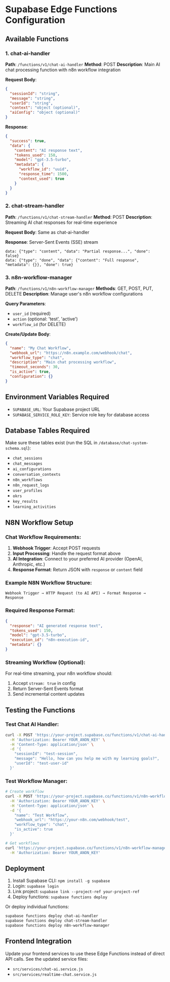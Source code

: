 # Supabase Edge Functions Configuration

## Available Functions

### 1. chat-ai-handler
**Path**: `/functions/v1/chat-ai-handler`
**Method**: POST
**Description**: Main AI chat processing function with n8n workflow integration

**Request Body**:
```json
{
  "sessionId": "string",
  "message": "string",
  "userId": "string",
  "context": "object (optional)",
  "aiConfig": "object (optional)"
}
```

**Response**:
```json
{
  "success": true,
  "data": {
    "content": "AI response text",
    "tokens_used": 150,
    "model": "gpt-3.5-turbo",
    "metadata": {
      "workflow_id": "uuid",
      "response_time": 1500,
      "context_used": true
    }
  }
}
```

### 2. chat-stream-handler
**Path**: `/functions/v1/chat-stream-handler`
**Method**: POST
**Description**: Streaming AI chat responses for real-time experience

**Request Body**: Same as chat-ai-handler

**Response**: Server-Sent Events (SSE) stream
```
data: {"type": "content", "data": "Partial response...", "done": false}
data: {"type": "done", "data": {"content": "Full response", "metadata": {}}, "done": true}
```

### 3. n8n-workflow-manager
**Path**: `/functions/v1/n8n-workflow-manager`
**Methods**: GET, POST, PUT, DELETE
**Description**: Manage user's n8n workflow configurations

**Query Parameters**:
- `user_id` (required)
- `action` (optional: 'test', 'active')
- `workflow_id` (for DELETE)

**Create/Update Body**:
```json
{
  "name": "My Chat Workflow",
  "webhook_url": "https://n8n.example.com/webhook/chat",
  "workflow_type": "chat",
  "description": "Main chat processing workflow",
  "timeout_seconds": 30,
  "is_active": true,
  "configuration": {}
}
```

## Environment Variables Required

- `SUPABASE_URL`: Your Supabase project URL
- `SUPABASE_SERVICE_ROLE_KEY`: Service role key for database access

## Database Tables Required

Make sure these tables exist (run the SQL in `/database/chat-system-schema.sql`):
- `chat_sessions`
- `chat_messages`
- `ai_configurations`
- `conversation_contexts`
- `n8n_workflows`
- `n8n_request_logs`
- `user_profiles`
- `okrs`
- `key_results`
- `learning_activities`

## N8N Workflow Setup

### Chat Workflow Requirements:
1. **Webhook Trigger**: Accept POST requests
2. **Input Processing**: Handle the request format above
3. **AI Integration**: Connect to your preferred AI provider (OpenAI, Anthropic, etc.)
4. **Response Format**: Return JSON with `response` or `content` field

### Example N8N Workflow Structure:
```
Webhook Trigger → HTTP Request (to AI API) → Format Response → Response
```

### Required Response Format:
```json
{
  "response": "AI generated response text",
  "tokens_used": 150,
  "model": "gpt-3.5-turbo",
  "execution_id": "n8n-execution-id",
  "metadata": {}
}
```

### Streaming Workflow (Optional):
For real-time streaming, your n8n workflow should:
1. Accept `stream: true` in config
2. Return Server-Sent Events format
3. Send incremental content updates

## Testing the Functions

### Test Chat AI Handler:
```bash
curl -X POST 'https://your-project.supabase.co/functions/v1/chat-ai-handler' \
  -H 'Authorization: Bearer YOUR_ANON_KEY' \
  -H 'Content-Type: application/json' \
  -d '{
    "sessionId": "test-session",
    "message": "Hello, how can you help me with my learning goals?",
    "userId": "test-user-id"
  }'
```

### Test Workflow Manager:
```bash
# Create workflow
curl -X POST 'https://your-project.supabase.co/functions/v1/n8n-workflow-manager?user_id=test-user' \
  -H 'Authorization: Bearer YOUR_ANON_KEY' \
  -H 'Content-Type: application/json' \
  -d '{
    "name": "Test Workflow",
    "webhook_url": "https://your-n8n.com/webhook/test",
    "workflow_type": "chat",
    "is_active": true
  }'

# Get workflows
curl 'https://your-project.supabase.co/functions/v1/n8n-workflow-manager?user_id=test-user' \
  -H 'Authorization: Bearer YOUR_ANON_KEY'
```

## Deployment

1. Install Supabase CLI: `npm install -g supabase`
2. Login: `supabase login`
3. Link project: `supabase link --project-ref your-project-ref`
4. Deploy functions: `supabase functions deploy`

Or deploy individual functions:
```bash
supabase functions deploy chat-ai-handler
supabase functions deploy chat-stream-handler
supabase functions deploy n8n-workflow-manager
```

## Frontend Integration

Update your frontend services to use these Edge Functions instead of direct API calls. See the updated service files:
- `src/services/chat-ai.service.js`
- `src/services/realtime-chat.service.js`
